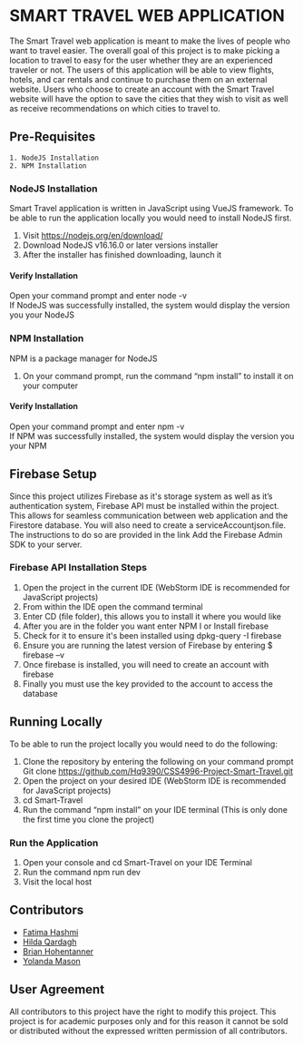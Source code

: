 # SMART TRAVEL WEB APPLICATION  
The Smart Travel web application is meant to make the lives of people who want to travel easier. The overall goal of this project is to make picking a location to travel to easy for the user whether they are an experienced traveler or not. The users of this application will be able to view flights, hotels, and car rentals and continue to purchase them on an external website. Users who choose to create an account with the Smart Travel website will have the option to save the cities that they wish to visit as well as receive recommendations on which cities to travel to. 

## Pre-Requisites
    1. NodeJS Installation
    2. NPM Installation
    
### NodeJS Installation
Smart Travel application is written in JavaScript using VueJS framework. To be able to run the application locally you would need to install NodeJS first.
1. Visit https://nodejs.org/en/download/ 
2. Download NodeJS v16.16.0 or later versions installer
4. After the installer has finished downloading, launch it

#### Verify Installation
Open your command prompt and enter
node -v  
If NodeJS was successfully installed, the system would display the version you your NodeJS

### NPM Installation
NPM is a package manager for NodeJS 
1. On your command prompt, run the command “npm install” to install it on your computer

#### Verify Installation
Open your command prompt and enter
npm -v  
If NPM was successfully installed, the system would display the version you your NPM

## Firebase Setup
Since this project utilizes Firebase as it's storage system as well as it’s authentication system, Firebase API must be installed within the project. This allows for seamless communication between web application and the Firestore database. You will also need to create a serviceAccountjson.file. The instructions to do so are provided in the link Add the Firebase Admin SDK to your server. 

### Firebase API Installation Steps
1. Open the project in the current IDE (WebStorm IDE is recommended for JavaScript projects)
2. From within the IDE open the command terminal
3. Enter CD (file folder), this allows you to install it where you would like
4. After you are in the folder you want enter NPM I or Install firebase
5. Check for it to ensure it's been installed using dpkg-query -I firebase
6. Ensure you are running the latest version of Firebase by entering $ firebase –v
7. Once firebase is installed, you will need to create an account with firebase
8. Finally you must use the key provided to the account to access the database

## Running Locally
To be able to run the project locally you would need to do the following:
1. Clone the repository by entering the following on your command prompt
Git clone https://github.com/Hq9390/CSS4996-Project-Smart-Travel.git
2. Open the project on your desired IDE (WebStorm IDE is recommended for JavaScript projects)
3. cd Smart-Travel
4. Run the command “npm install” on your IDE terminal (This is only done the first time you clone the project)

### Run the Application
1. Open your console and cd Smart-Travel on your IDE Terminal
2. Run the command
npm run dev 
3. Visit the local host 

## Contributors

- [Fatima Hashmi ](https://github.com/eu6179)
- [Hilda Qardagh ](https://github.com/Hq9390)
- [Brian Hohentanner ](https://github.com/bhohentanner)
- [Yolanda Mason ](https://github.com/ymason48)

## User Agreement
All contributors to this project have the right to modify this project. This project is for academic purposes only and for this reason it cannot be sold or distributed without the expressed written permission of all contributors. 



